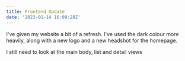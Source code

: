 ```yaml
---
title: Frontend Update
date: '2023-01-14 16:09:28Z'
---
```


﻿I've given my website a bit of a refresh. I've used the dark colour more heavily, along with a new logo and a new headshot for the homepage.&#x20;

I﻿ still need to look at the main body, list and detail views
